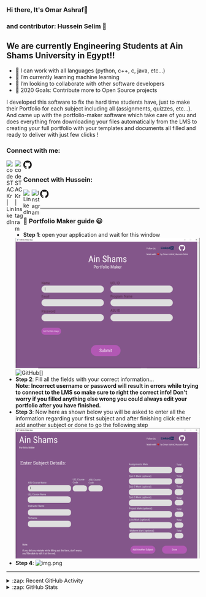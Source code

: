 ### Hi there, It's Omar Ashraf👋
### and contributor: Hussein Selim 👋

## We are currently Engineering Students at Ain Shams University in Egypt!!

- 🔭 I can work with all languages (python, c++, c, java, etc...)
- 🌱 I’m currently learning machine learning 
- 👯 I’m looking to collaborate with other software developers
- 🥅 2020 Goals: Contribute more to Open Source projects

I developed this software to fix the hard time students have, just to make their Portfolio for each subject
including all (assignments, quizzes, etc...). And came up with the portfolio-maker software which take care of you 
and does everything from downloading your files automatically from the LMS to creating your full portfolio with your 
templates and documents all filled and ready to deliver with just few clicks !
### Connect with me:

[<img align="left" alt="codeSTACKr | LinkedIn" width="22px" src="https://cdn.jsdelivr.net/npm/simple-icons@v3/icons/linkedin.svg" />][linkedin_omar]
[<img align="left" alt="codeSTACKr | Instagram" width="22px" src="https://cdn.jsdelivr.net/npm/simple-icons@v3/icons/instagram.svg" />][instagram_omar]
[<img align="left" alt="GitHub" width="22px" src="https://raw.githubusercontent.com/github/explore/78df643247d429f6cc873026c0622819ad797942/topics/github/github.png" />][github_omar]
<br />

### Connect with Hussein:

[<img align="left" alt="LinkedIn" width="22px" src="https://cdn.jsdelivr.net/npm/simple-icons@v3/icons/linkedin.svg" />][linkedin_hussein]
[<img align="left" alt="Instagram" width="22px" src="https://cdn.jsdelivr.net/npm/simple-icons@v3/icons/instagram.svg" />][instagram_hussein]
[<img align="left" alt="GitHub" width="22px" src="https://raw.githubusercontent.com/github/explore/78df643247d429f6cc873026c0622819ad797942/topics/github/github.png" />][github_hussein]
<br />
<br />

---


### 📕 Portfolio Maker guide 😃

<!-- BLOG-POST-LIST:START -->
- **Step 1**: open your application and wait for this window ![img_1.png](img_1.png)[<img align="left" alt="GitHub" src="D:\GitHub\portfolio-maker\img.png" />]
- **Step 2**: Fill all the fields with your correct information...
 <br /> **Note: Incorrect username or password will result in errors while trying to connect 
 to the LMS so make sure to right the correct info! Don't worry if you filled anything else wrong you could always edit your portfolio after you have finished.**
- **Step 3**: Now here as shown below you will be asked to enter all the information regarding your first subject 
 and after finishing click either add another subject or done to go the following step ![img_2.png](img_2.png)
- **Step 4**: ![img.png](img.png)
<!-- BLOG-POST-LIST:END -->

---

<details>
  <summary>:zap: Recent GitHub Activity</summary>
  
<!--START_SECTION:activity-->
1. 🗣 Commented on [#2](https://github.com/codeSTACKr/portfolio-sass/issues/2) in [codeSTACKr/portfolio-sass](https://github.com/codeSTACKr/portfolio-sass)
2. ❗️ Closed issue [#2](https://github.com/codeSTACKr/portfolio-sass/issues/2) in [codeSTACKr/portfolio-sass](https://github.com/codeSTACKr/portfolio-sass)
3. ❌ Closed PR [#11](https://github.com/codeSTACKr/free-developer-resources/pull/11) in [codeSTACKr/free-developer-resources](https://github.com/codeSTACKr/free-developer-resources)
4. 🗣 Commented on [#11](https://github.com/codeSTACKr/free-developer-resources/issues/11) in [codeSTACKr/free-developer-resources](https://github.com/codeSTACKr/free-developer-resources)
5. 🎉 Merged PR [#10](https://github.com/codeSTACKr/free-developer-resources/pull/10) in [codeSTACKr/free-developer-resources](https://github.com/codeSTACKr/free-developer-resources)
<!--END_SECTION:activity-->

</details>

<details>
  <summary>:zap: GitHub Stats</summary>

  <img align="left" alt="codeSTACKr's GitHub Stats" src="https://github-readme-stats.codestackr.vercel.app/api?username=codeSTACKr&show_icons=true&hide_border=true" />

</details>

[instagram_omar]: https://instagram.com/codeSTACKr
[instagram_hussein]: https://www.instagram.com/husseinaselim/
[linkedin_omar]: https://www.linkedin.com/in/omaco2211/
[linkedin_hussein]: https://www.linkedin.com/in/hussein-selim-6190521a0/
[facebook_omar]: https://www.facebook.com/omar.ashraf.7946?_rdc=1&_rdr
[facebook_hussein]: https://www.facebook.com/profile.php?id=100009406842928
[github_omar]: https://github.com/SpadeQ22
[github_hussein]: https://github.com/Hussein-Selim
